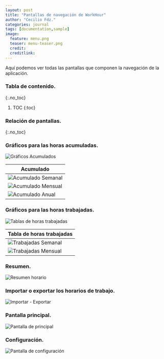 ```yaml
---
layout: post
title: "Pantallas de navegación de WorkHour"
author: "Cecilio Fdz."
categories: journal
tags: [documentation,sample]
image:
  feature: menu.png
  teaser: menu-teaser.png
  credit:
  creditlink:
---
```


Aquí podemos ver todas las pantallas que componen la navegación de la aplicación.

### Tabla de contenido.
{:.no_toc}

1. TOC
{:toc}

### Relación de pantallas.
{:.no_toc}

### Gráficos para las horas acumuladas.

![Gráficos Acumulados](/assets/img/menu_acumulado.png)

| Acumulado  |
| -----------|
| ![Acumulado Semanal](/assets/img/acumulado_w.png) |
| ![Acumulado Mensual](/assets/img/acumulado_m.png) |
| ![Acumulado Anual](/assets/img/acumulado_a.png)   |

### Gráficos para las horas trabajadas.

![Tablas de horas trabajadas](/assets/img/menu_trabajadas.png)

| Tabla de horas trabajadas |
| --------------------------|
| ![Trabajadas Semanal](/assets/img/trabajadas_w.png) |
| ![Trabajadas Mensual](/assets/img/trabajadas_m.png) |

### Resumen.

![Resumen horario](/assets/img/resumen.png)

### Importar o exportar los horarios de trabajo.

![Importar - Exportar](/assets/img/import.png)

### Pantalla principal.

![Pantalla de principal](/assets/img/pantallapp.png)

### Configuración.

![Pantalla de configuración](/assets/img/pconfiguracion.png)
